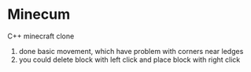 # Minecum
C++ minecraft clone
1) done basic movement, which have problem with corners near ledges
2) you could delete block with left click and place block with right click
